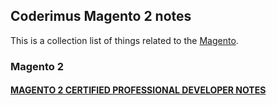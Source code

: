 ## Coderimus Magento 2 notes

This is a collection list of things related to the [Magento](https://magento.com/).

### Magento 2
#### [MAGENTO 2 CERTIFIED PROFESSIONAL DEVELOPER NOTES](Magento2/MAGENTO%202%20CERTIFIED%20PROFESSIONAL%20DEVELOPER/README.md)
